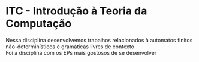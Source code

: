 # ITC - Introdução à Teoria da Computação
Nessa disciplina desenvolvemos trabalhos relacionados à automatos finitos não-determinísticos e gramáticas livres de contexto  
Foi a disciplina com os EPs mais gostosos de se desenvolver
